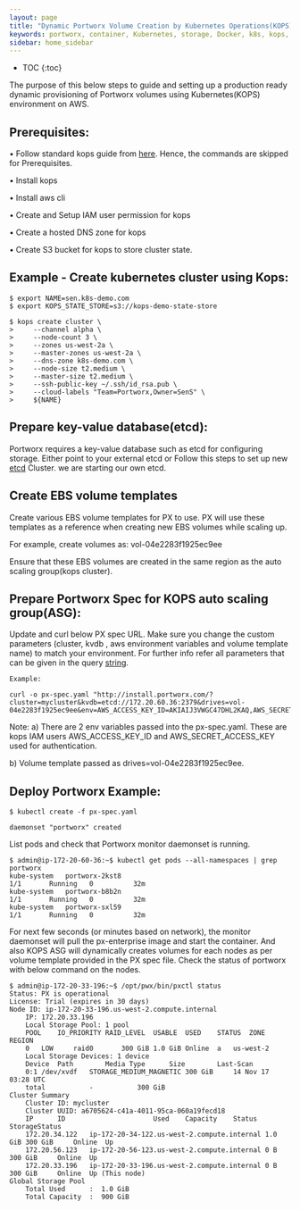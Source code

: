 ```yaml
---
layout: page
title: "Dynamic Portworx Volume Creation by Kubernetes Operations(KOPS)"
keywords: portworx, container, Kubernetes, storage, Docker, k8s, kops, pv, persistent disk, aws, EBS
sidebar: home_sidebar
---
```


* TOC
{:toc}


The purpose of this below steps to guide and setting up a production ready dynamic provisioning of Portworx volumes using Kubernetes(KOPS) environment on AWS.

## Prerequisites:
•	Follow standard kops guide from [here](https://github.com/kubernetes/kops/blob/master/docs/aws.md). Hence, the commands are skipped for Prerequisites.

•	Install kops

•	Install aws cli

•	Create and Setup IAM user permission for kops

•	Create a hosted DNS zone for kops

•	Create S3 bucket for kops to store cluster state.

## Example - Create kubernetes cluster using Kops:
```
$ export NAME=sen.k8s-demo.com
$ export KOPS_STATE_STORE=s3://kops-demo-state-store

$ kops create cluster \
>     --channel alpha \
>     --node-count 3 \
>     --zones us-west-2a \
>     --master-zones us-west-2a \
>     --dns-zone k8s-demo.com \
>     --node-size t2.medium \
>     --master-size t2.medium \
>     --ssh-public-key ~/.ssh/id_rsa.pub \
>     --cloud-labels "Team=Portworx,Owner=SenS" \
>     ${NAME}
```
## Prepare key-value database(etcd):
Portworx requires a key-value database such as etcd for configuring storage. Either point to your external etcd or Follow this steps to set up new [etcd](https://docs.portworx.com/maintain/etcd.html#tuning-etcd) Cluster. we are starting our own etcd.

## Create EBS volume templates
Create various EBS volume templates for PX to use. PX will use these templates as a reference when creating new EBS volumes while scaling up.

For example, create volumes as:
vol-04e2283f1925ec9ee

Ensure that these EBS volumes are created in the same region as the auto scaling group(kops cluster).

## Prepare Portworx Spec for KOPS auto scaling group(ASG):

Update and curl below PX spec URL. Make sure you change the custom parameters (cluster, kvdb , aws environment variables and volume template name) to match your environment.
For further info refer all parameters that can be given in the query [string](https://docs.portworx.com/scheduler/kubernetes/install.html).

```
Example:

curl -o px-spec.yaml "http://install.portworx.com/?cluster=mycluster&kvdb=etcd://172.20.60.36:2379&drives=vol-04e2283f1925ec9ee&env=AWS_ACCESS_KEY_ID=AKIAIJ3VWGC47DHL2KAQ,AWS_SECRET_ACCESS_KEY=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”

```

Note:
a) There are 2 env variables passed into the px-spec.yaml. These are kops IAM users AWS_ACCESS_KEY_ID and AWS_SECRET_ACCESS_KEY used for authentication.

b) Volume template passed as drives=vol-04e2283f1925ec9ee.


## Deploy Portworx Example:
```
$ kubectl create -f px-spec.yaml

daemonset "portworx" created
```
List pods and check that Portworx monitor daemonset is running.
```
$ admin@ip-172-20-60-36:~$ kubectl get pods --all-namespaces | grep portworx
kube-system   portworx-2kst8                                                       1/1       Running   0          32m
kube-system   portworx-b8b2n                                                       1/1       Running   0          32m
kube-system   portworx-sxl59                                                       1/1       Running   0          32m
```
For next few seconds (or minutes based on network), the monitor daemonset will pull the px-enterprise image and start the container.
And also KOPS ASG will dynamically creates volumes for each nodes as per volume template provided in the PX spec file. Check the status of portworx with below command on the nodes.
```
$ admin@ip-172-20-33-196:~$ /opt/pwx/bin/pxctl status
Status: PX is operational
License: Trial (expires in 30 days)
Node ID: ip-172-20-33-196.us-west-2.compute.internal
	IP: 172.20.33.196
 	Local Storage Pool: 1 pool
	POOL	IO_PRIORITY	RAID_LEVEL	USABLE	USED	STATUS	ZONE	REGION
	0	LOW		raid0		300 GiB	1.0 GiB	Online	a	us-west-2
	Local Storage Devices: 1 device
	Device	Path		Media Type		Size		Last-Scan
	0:1	/dev/xvdf	STORAGE_MEDIUM_MAGNETIC	300 GiB		14 Nov 17 03:28 UTC
	total			-			300 GiB
Cluster Summary
	Cluster ID: mycluster
	Cluster UUID: a6705624-c41a-4011-95ca-060a19fecd18
	IP		ID						Used	Capacity	Status	StorageStatus
	172.20.34.122	ip-172-20-34-122.us-west-2.compute.internal	1.0 GiB	300 GiB		Online	Up
	172.20.56.123	ip-172-20-56-123.us-west-2.compute.internal	0 B	300 GiB		Online	Up
	172.20.33.196	ip-172-20-33-196.us-west-2.compute.internal	0 B	300 GiB		Online	Up (This node)
Global Storage Pool
	Total Used    	:  1.0 GiB
	Total Capacity	:  900 GiB
```

